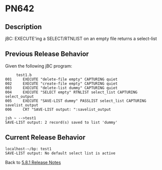 # PN642

<PageHeader />

## Description

jBC: EXECUTE'ing a SELECT/RTNLIST on an empty file returns a select-list  

## Previous Release Behavior

Given the following jBC program:

```
     test1.b
001     EXECUTE "delete-file empty" CAPTURING quiet
002     EXECUTE "create-file empty" CAPTURING quiet
003     EXECUTE "delete-list dummy" CAPTURING quiet
004     EXECUTE "SELECT empty" RTNLIST select_list CAPTURING select_output
005     EXECUTE "SAVE-LIST dummy" PASSLIST select_list CAPTURING savelist_output
006     CRT "SAVE-LIST output: ":savelist_output

jsh ~ -->test1
SAVE-LIST output: 2 record(s) saved to list 'dummy'
```

## Current Release Behavior

```
localhost-~/bp: test1
SAVE-LIST output: No default select list is active
```

Back to [5.8.1 Release Notes](./../README.md)
  
<PageFooter />
